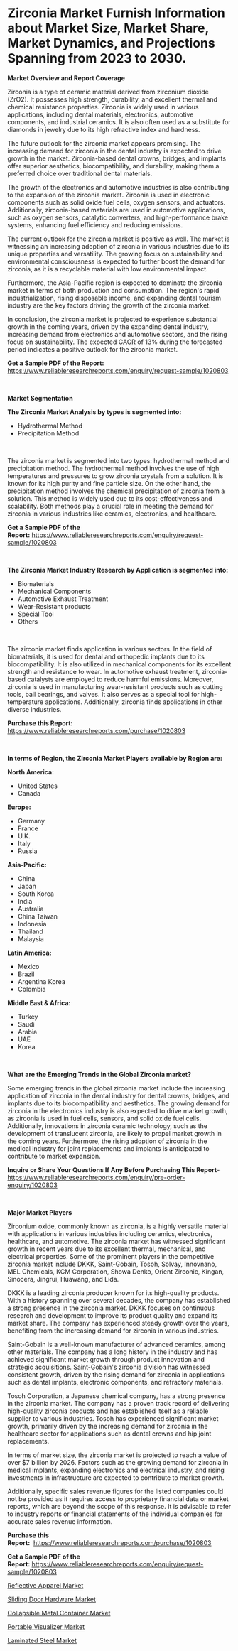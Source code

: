 <p><h1>Zirconia Market Furnish Information about Market Size, Market Share, Market Dynamics, and Projections Spanning from 2023 to 2030.</h1></p><p><strong>Market Overview and Report Coverage</strong></p>
<p><p>Zirconia is a type of ceramic material derived from zirconium dioxide (ZrO2). It possesses high strength, durability, and excellent thermal and chemical resistance properties. Zirconia is widely used in various applications, including dental materials, electronics, automotive components, and industrial ceramics. It is also often used as a substitute for diamonds in jewelry due to its high refractive index and hardness.</p><p>The future outlook for the zirconia market appears promising. The increasing demand for zirconia in the dental industry is expected to drive growth in the market. Zirconia-based dental crowns, bridges, and implants offer superior aesthetics, biocompatibility, and durability, making them a preferred choice over traditional dental materials.</p><p>The growth of the electronics and automotive industries is also contributing to the expansion of the zirconia market. Zirconia is used in electronic components such as solid oxide fuel cells, oxygen sensors, and actuators. Additionally, zirconia-based materials are used in automotive applications, such as oxygen sensors, catalytic converters, and high-performance brake systems, enhancing fuel efficiency and reducing emissions.</p><p>The current outlook for the zirconia market is positive as well. The market is witnessing an increasing adoption of zirconia in various industries due to its unique properties and versatility. The growing focus on sustainability and environmental consciousness is expected to further boost the demand for zirconia, as it is a recyclable material with low environmental impact.</p><p>Furthermore, the Asia-Pacific region is expected to dominate the zirconia market in terms of both production and consumption. The region's rapid industrialization, rising disposable income, and expanding dental tourism industry are the key factors driving the growth of the zirconia market.</p><p>In conclusion, the zirconia market is projected to experience substantial growth in the coming years, driven by the expanding dental industry, increasing demand from electronics and automotive sectors, and the rising focus on sustainability. The expected CAGR of 13% during the forecasted period indicates a positive outlook for the zirconia market.</p></p>
<p><strong>Get a Sample PDF of the Report:</strong> <a href="https://www.reliableresearchreports.com/enquiry/request-sample/1020803">https://www.reliableresearchreports.com/enquiry/request-sample/1020803</a></p>
<p>&nbsp;</p>
<p><strong>Market Segmentation</strong></p>
<p><strong>The Zirconia Market Analysis by types is segmented into:</strong></p>
<p><ul><li>Hydrothermal Method</li><li>Precipitation Method</li></ul></p>
<p>&nbsp;</p>
<p><p>The zirconia market is segmented into two types: hydrothermal method and precipitation method. The hydrothermal method involves the use of high temperatures and pressures to grow zirconia crystals from a solution. It is known for its high purity and fine particle size. On the other hand, the precipitation method involves the chemical precipitation of zirconia from a solution. This method is widely used due to its cost-effectiveness and scalability. Both methods play a crucial role in meeting the demand for zirconia in various industries like ceramics, electronics, and healthcare.</p></p>
<p><strong>Get a Sample PDF of the Report:</strong>&nbsp;<a href="https://www.reliableresearchreports.com/enquiry/request-sample/1020803">https://www.reliableresearchreports.com/enquiry/request-sample/1020803</a></p>
<p>&nbsp;</p>
<p><strong>The Zirconia Market Industry Research by Application is segmented into:</strong></p>
<p><ul><li>Biomaterials</li><li>Mechanical Components</li><li>Automotive Exhaust Treatment</li><li>Wear-Resistant products</li><li>Special Tool</li><li>Others</li></ul></p>
<p>&nbsp;</p>
<p><p>The zirconia market finds application in various sectors. In the field of biomaterials, it is used for dental and orthopedic implants due to its biocompatibility. It is also utilized in mechanical components for its excellent strength and resistance to wear. In automotive exhaust treatment, zirconia-based catalysts are employed to reduce harmful emissions. Moreover, zirconia is used in manufacturing wear-resistant products such as cutting tools, ball bearings, and valves. It also serves as a special tool for high-temperature applications. Additionally, zirconia finds applications in other diverse industries.</p></p>
<p><strong>Purchase this Report:</strong>&nbsp; <a href="https://www.reliableresearchreports.com/purchase/1020803">https://www.reliableresearchreports.com/purchase/1020803</a></p>
<p>&nbsp;</p>
<p><strong>In terms of Region, the Zirconia Market Players available by Region are:</strong></p>
<p>
    <p> <strong> North America: </strong>
        <ul>
            <li>United States</li>
            <li>Canada</li>
        </ul>
        </p> 
    <p> <strong> Europe: </strong>
        <ul>
            <li>Germany</li>
            <li>France</li>
            <li>U.K.</li>
            <li>Italy</li>
            <li>Russia</li>
        </ul>
        </p> 
    <p> <strong> Asia-Pacific: </strong>
        <ul>
            <li>China</li>
            <li>Japan</li>
            <li>South Korea</li>
            <li>India</li>
            <li>Australia</li>
            <li>China Taiwan</li>
            <li>Indonesia</li>
            <li>Thailand</li>
            <li>Malaysia</li>
        </ul>
        </p> 
    <p> <strong> Latin America: </strong>
        <ul>
            <li>Mexico</li>
            <li>Brazil</li>
            <li>Argentina Korea</li>
            <li>Colombia</li>
        </ul>
        </p> 
    <p> <strong> Middle East & Africa: </strong>
        <ul>
            <li>Turkey</li>
            <li>Saudi</li>
            <li>Arabia</li>
            <li>UAE</li>
            <li>Korea</li>
        </ul>
    </p>
    </p>
<p>&nbsp;</p>
<p><strong>What are the Emerging Trends in the Global Zirconia market?</strong></p>
<p><p>Some emerging trends in the global zirconia market include the increasing application of zirconia in the dental industry for dental crowns, bridges, and implants due to its biocompatibility and aesthetics. The growing demand for zirconia in the electronics industry is also expected to drive market growth, as zirconia is used in fuel cells, sensors, and solid oxide fuel cells. Additionally, innovations in zirconia ceramic technology, such as the development of translucent zirconia, are likely to propel market growth in the coming years. Furthermore, the rising adoption of zirconia in the medical industry for joint replacements and implants is anticipated to contribute to market expansion.</p></p>
<p><strong>Inquire or Share Your Questions If Any Before Purchasing This Report</strong>- <a href="https://www.reliableresearchreports.com/enquiry/pre-order-enquiry/1020803">https://www.reliableresearchreports.com/enquiry/pre-order-enquiry/1020803</a></p>
<p>&nbsp;</p>
<p><strong>Major Market Players</strong></p>
<p><p>Zirconium oxide, commonly known as zirconia, is a highly versatile material with applications in various industries including ceramics, electronics, healthcare, and automotive. The zirconia market has witnessed significant growth in recent years due to its excellent thermal, mechanical, and electrical properties. Some of the prominent players in the competitive zirconia market include DKKK, Saint-Gobain, Tosoh, Solvay, Innovnano, MEL Chemicals, KCM Corporation, Showa Denko, Orient Zirconic, Kingan, Sinocera, Jingrui, Huawang, and Lida.</p><p>DKKK is a leading zirconia producer known for its high-quality products. With a history spanning over several decades, the company has established a strong presence in the zirconia market. DKKK focuses on continuous research and development to improve its product quality and expand its market share. The company has experienced steady growth over the years, benefiting from the increasing demand for zirconia in various industries.</p><p>Saint-Gobain is a well-known manufacturer of advanced ceramics, among other materials. The company has a long history in the industry and has achieved significant market growth through product innovation and strategic acquisitions. Saint-Gobain's zirconia division has witnessed consistent growth, driven by the rising demand for zirconia in applications such as dental implants, electronic components, and refractory materials.</p><p>Tosoh Corporation, a Japanese chemical company, has a strong presence in the zirconia market. The company has a proven track record of delivering high-quality zirconia products and has established itself as a reliable supplier to various industries. Tosoh has experienced significant market growth, primarily driven by the increasing demand for zirconia in the healthcare sector for applications such as dental crowns and hip joint replacements.</p><p>In terms of market size, the zirconia market is projected to reach a value of over $7 billion by 2026. Factors such as the growing demand for zirconia in medical implants, expanding electronics and electrical industry, and rising investments in infrastructure are expected to contribute to market growth.</p><p>Additionally, specific sales revenue figures for the listed companies could not be provided as it requires access to proprietary financial data or market reports, which are beyond the scope of this response. It is advisable to refer to industry reports or financial statements of the individual companies for accurate sales revenue information.</p></p>
<p><strong>Purchase this Report:</strong>&nbsp;&nbsp;<a href="https://www.reliableresearchreports.com/purchase/1020803">https://www.reliableresearchreports.com/purchase/1020803</a></p>
<p></p>
<p><strong>Get a Sample PDF of the Report:</strong>&nbsp;<a href="https://www.reliableresearchreports.com/enquiry/request-sample/1020803">https://www.reliableresearchreports.com/enquiry/request-sample/1020803</a></p>
<p><p><a href="https://www.linkedin.com/pulse/reflective-apparel-market-size-2023-2030-global-industrial-mwchc/">Reflective Apparel Market</a></p><p><a href="https://github.com/ChiragRP21/Market-Research-Report-List-2/blob/main/sliding-door-hardware-market.md">Sliding Door Hardware Market</a></p><p><a href="https://www.linkedin.com/pulse/collapsible-metal-container-market-size-share-global-analysis-imnxc/">Collapsible Metal Container Market</a></p><p><a href="https://www.linkedin.com/pulse/portable-visualizer-market-research-report-unlocks-analysis-d65uc/">Portable Visualizer Market</a></p><p><a href="https://github.com/ChiragRp1/Market-Research-Report-List-2/blob/main/laminated-steel-market.md">Laminated Steel Market</a></p></p>